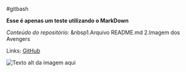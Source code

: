 #gitbash

**Esse é apenas um teste utilizando o MarkDown**

*Conteúdo do repositório:*
&nbsp1.Arquivo README.md
2.Imagem dos Avengers

Links:
[GitHub](https:github.com "GitHub")

![Texto alt da imagem aqui]([[URL]].da.imagem.aqui "Título da Imagem aqui")


